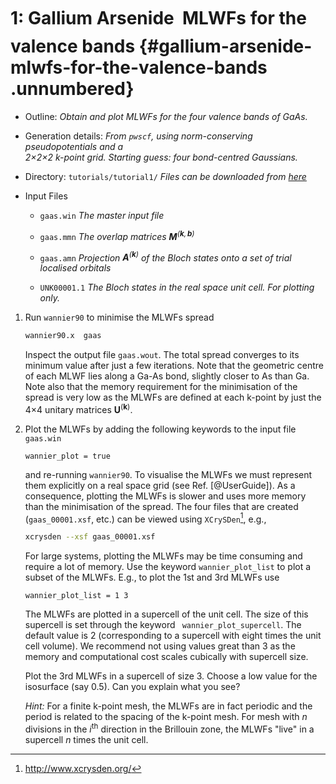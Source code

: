 # 1: Gallium Arsenide &#151; MLWFs for the valence bands {#gallium-arsenide-mlwfs-for-the-valence-bands .unnumbered}

-   Outline: *Obtain and plot MLWFs for the four valence bands of GaAs.*

-   Generation details: *From `pwscf`, using norm-conserving
    pseudopotentials and a <br> 
    2$\times$2$\times$2 k-point grid. Starting guess: four bond-centred Gaussians.*

-   Directory: `tutorials/tutorial1/` *Files can be
    downloaded from [here](https://github.com/wannier-developers/wannier90/tutorials/tutorial1)*

-   Input Files

    -    `gaas.win` *The master input file*

    -    `gaas.mmn` *The overlap matrices
        $\mathbf{M}^{(\mathbf{k},\mathbf{b})}$*

    -    `gaas.amn` *Projection $\mathbf{A}^{(\mathbf{k})}$ of the Bloch
        states onto a set of trial localised orbitals*

    -    `UNK00001.1` *The Bloch states in the real space unit cell. For
        plotting only.*

1.  Run `wannier90` to minimise the MLWFs spread

    ```bash title="Terminal"
    wannier90.x  gaas
    ```

    Inspect the output file `gaas.wout`. The total spread converges to
    its minimum value after just a few iterations. Note that the
    geometric centre of each MLWF lies along a Ga-As bond, slightly
    closer to As than Ga. Note also that the memory requirement for the
    minimisation of the spread is very low as the MLWFs are defined at
    each k-point by just the 4$\times$4 unitary
    matrices $\mathbf{U}^{(\mathbf{k})}$.

2.  Plot the MLWFs by adding the following keywords to the input file
    `gaas.win`

    ```vi title="Input file"
    wannier_plot = true
    ```

    and re-running `wannier90`. To visualise the MLWFs we must represent
    them explicitly on a real space grid (see Ref. [@UserGuide]). As a
    consequence, plotting the MLWFs is slower and uses more memory than
    the minimisation of the spread. The four files that are created
    (`gaas_00001.xsf`, etc.) can be viewed using `XCrySDen`[^1],
    e.g.,

    ```bash title="Terminal"
    xcrysden --xsf gaas_00001.xsf
    ```

    For large systems, plotting the MLWFs may be time consuming and
    require a lot of memory. Use the keyword `wannier_plot_list` to plot
    a subset of the MLWFs. E.g., to plot the 1st and 3rd MLWFs use

    ```vi title="Input file"
    wannier_plot_list = 1 3
    ```

    The MLWFs are plotted in a supercell of the unit cell. The size of
    this supercell is set through the keyword ` wannier_plot_supercell`.
    The default value is 2 (corresponding to a supercell with eight
    times the unit cell volume). We recommend not using values great
    than 3 as the memory and computational cost scales cubically with
    supercell size.

    Plot the 3rd MLWFs in a supercell of size 3. Choose a low value for
    the isosurface (say 0.5). Can you explain what you see?

    *Hint:* For a finite k-point mesh, the MLWFs are in fact periodic
    and the period is related to the spacing of the k-point mesh. For
    mesh with $n$ divisions in the $i^{\mathrm{th}}$ direction in the
    Brillouin zone, the MLWFs "live" in a supercell $n$ times the unit
    cell.
    [^1]: http://www.xcrysden.org/
